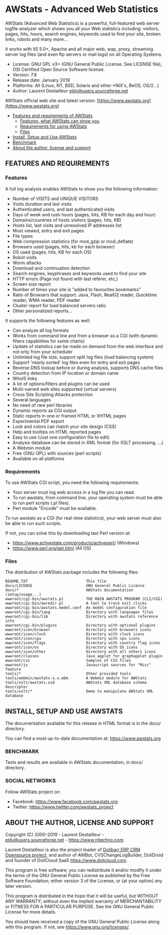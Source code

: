 # AWStats - Advanced Web Statistics

AWStats (Advanced Web Statistics) is a powerful, full-featured web server
logfile analyzer which shows you all your Web statistics including: visitors,
pages, hits, hours, search engines, keywords used to find your site, broken
links, robots and many more...

It works with IIS 5.0+, Apache and all major web, wap, proxy, streaming
server log files (and even ftp servers or mail logs) on all Operating Systems.

- License: GNU GPL v3+ (GNU General Public License. See LICENSE file), OSI Certified Open Source Software license.
- Version: 7.8
- Release date: January 2019
- Platforms: All (Linux, NT, BSD, Solaris and other *NIX's, BeOS, OS/2...)
- Author: Laurent Destailleur <eldy@users.sourceforge.net>

AWStats official web site and latest version: [https://www.awstats.org](https://www.awstats.org)

- [Features and requirements of AWStats](#features-and-requirements) 
  * [Features, what AWStats can show you](#features)
  * [Requirements for using AWStats](#requirements)
  * [Files](#files)
- [Install, Setup and Use AWStats](#install-setup-and-use-awstats)
- [Benchmark](#benchmark)
- [About the author, license and support](#about-the-author-license-and-support)

## FEATURES AND REQUIREMENTS

### Features

A full log analysis enables AWStats to show you the following information:
- Number of VISITS and UNIQUE VISITORS
- Visits duration and last visits
- Authenticated users, and last authenticated visits
- Days of week and rush hours (pages, hits, KB for each day and hour)
- Domains/countries of hosts visitors (pages, hits, KB)
- Hosts list, last visits and unresolved IP addresses list
- Most viewed, entry and exit pages
- File types
- Web compression statistics (for mod_gzip or mod_deflate)
- Browsers used (pages, hits, kb for each browser)
- OS used (pages, hits, KB for each OS)
- Robot visits
- Worm attacks
- Download and continuation detection
- Search engines, keyphrases and keywords used to find your site
- HTTP errors (Page not found with last referer, etc,)
- Screen size report
- Number of times your site is "added to favourites bookmarks"
- Ratio of Browsers that support: Java, Flash, RealG2 reader, Quicktime reader, WMA reader, PDF reader
- Cluster report for load balanced servers ratio
- Other personalized reports...

It supports the following features as well:
- Can analyze all log formats
- Works from command line and from a browser as a CGI (with dynamic filters capabilities for some charts)
- Update of statistics can be made on demand from the web interface and not only from your scheduler
- Unlimited log file size, support split log files (load balancing system)
- Support 'nearly sorted' log files even for entry and exit pages
- Reverse DNS lookup before or during analysis, supports DNS cache files
- Country detection from IP location or domain name
- WhoIS links
- A lot of options/filters and plugins can be used
- Multi-named web sites supported (virtual servers)
- Cross Site Scripting Attacks protection
- Several languages
- No need of rare perl libraries
- Dynamic reports as CGI output
- Static reports in one or framed HTML or XHTML pages
- Experimental PDF export
- Look and colors can match your site design (CSS)
- Help and tooltips on HTML reported pages
- Easy to use (Just one configuration file to edit)
- Analysis database can be stored in XML format (for XSLT processing, ...)
- A Webmin module
- Free (GNU GPL) with sources (perl scripts)
- Available on all platforms

### Requirements

To use AWStats CGI script, you need the following requirements:
- Your server must log web access in a log file you can read.
- To run awstats, from command line, your operating system must be able to run perl scripts (.pl files).
- Perl module "Encode" must be available.

To run awstats as a CGI (for real-time statistics), your web server must also be able to run such scripts.

If not, you can solve this by downloading last Perl version at:
- <https://www.activestate.com/products/activeperl/> (Windows)
- <https://www.perl.org/get.html> (All OS)

### Files

The distribution of AWStats package includes the following files:

	README.TXT                          This file
	docs/LICENSE                        GNU General Public Licence
	docs/*                              AWStats documentation (setup/usage...)
	wwwroot/cgi-bin/awstats.pl          THE MAIN AWSTATS PROGRAM (CLI/CGI)
	wwwroot/cgi-bin/awredir.pl          A tool to track exit clicks
	wwwroot/cgi-bin/awstats.model.conf  An model configuration file
	wwwroot/cgi-bin/lang                Directory with languages files
	wwwroot/cgi-bin/lib                 Directory with awstats reference info
	wwwroot/cgi-bin/plugins             Directory with optional plugins
	wwwroot/icon/browser                Directory with browsers icons
	wwwroot/icon/clock                  Directory with clock icons
	wwwroot/icon/cpu                    Directory with cpu icons
	wwwroot/icon/flags                  Directory with country flag icons
	wwwroot/icon/os                     Directory with OS icons
	wwwroot/icon/other                  Directory with all others icons
	wwwroot/classes                     Java applet for graphapplet plugin
	wwwroot/css                         Samples of CSS files
	wwwroot/js                          Javascript sources for "Misc" feature
	tools/*                             Other provided tools
	tools/webmin/awstats-x.x.wbm        A Webmin module for AWStats
	tools/xslt/awstats.xsd              AWStats XML database schema descriptor
	tools/xslt/*                        Demo to manipulate AWStats XML database

## INSTALL, SETUP AND USE AWSTATS

The documentation available for this release in HTML format is in the docs/ directory.

You can find a most up-to-date documentation at:
<https://www.awstats.org>

### BENCHMARK
Tests and results are available in AWStats documentation, in docs/ directory.


### SOCIAL NETWORKS

Follow AWStats project on:

- Facebook: <https://www.facebook.com/awstats.org>
- Twitter: <https://www.twitter.com/awstats_project>

## ABOUT THE AUTHOR, LICENSE AND SUPPORT

Copyright (C) 2000-2019 - Laurent Destailleur - eldy@users.sourceforge.net - <https://www.nltechno.com>

Laurent Destailleur is also the project leader of [Dolibarr ERP CRM Opensource project](https://www.dolibarr.org),
and author of AWBot, CVSChangeLogBuilder, DoliDroid and founder of DoliCloud SaaS <https://www.dolicloud.com>.

This program is free software; you can redistribute it and/or modify
it under the terms of the GNU General Public License as published by
the Free Software Foundation; either version 3 of the License, or
(at your option) any later version.

This program is distributed in the hope that it will be useful,
but WITHOUT ANY WARRANTY; without even the implied warranty of
MERCHANTABILITY or FITNESS FOR A PARTICULAR PURPOSE.  See the
GNU General Public License for more details.

You should have received a copy of the GNU General Public License
along with this program. If not, see <https://www.gnu.org/licenses/>.
